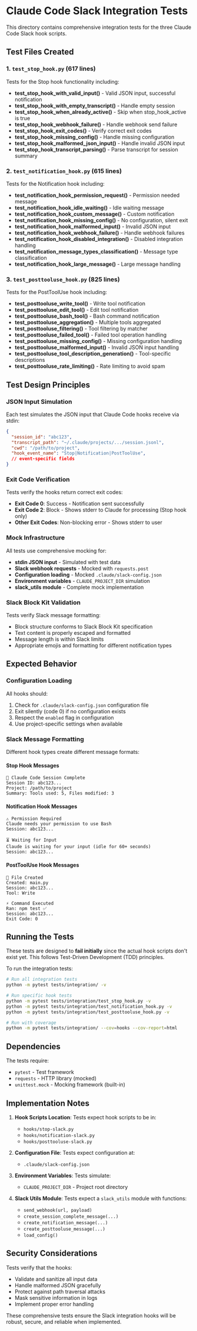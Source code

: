 # Claude Code Slack Integration Tests

This directory contains comprehensive integration tests for the three Claude Code Slack hook scripts.

## Test Files Created

### 1. `test_stop_hook.py` (617 lines)
Tests for the Stop hook functionality including:

- **test_stop_hook_with_valid_input()** - Valid JSON input, successful notification
- **test_stop_hook_with_empty_transcript()** - Handle empty session
- **test_stop_hook_when_already_active()** - Skip when stop_hook_active is true
- **test_stop_hook_webhook_failure()** - Handle webhook send failure
- **test_stop_hook_exit_codes()** - Verify correct exit codes
- **test_stop_hook_missing_config()** - Handle missing configuration
- **test_stop_hook_malformed_json_input()** - Handle invalid JSON input
- **test_stop_hook_transcript_parsing()** - Parse transcript for session summary

### 2. `test_notification_hook.py` (615 lines)
Tests for the Notification hook including:

- **test_notification_hook_permission_request()** - Permission needed message
- **test_notification_hook_idle_waiting()** - Idle waiting message
- **test_notification_hook_custom_message()** - Custom notification
- **test_notification_hook_missing_config()** - No configuration, silent exit
- **test_notification_hook_malformed_input()** - Invalid JSON input
- **test_notification_hook_webhook_failure()** - Handle webhook failures
- **test_notification_hook_disabled_integration()** - Disabled integration handling
- **test_notification_message_types_classification()** - Message type classification
- **test_notification_hook_large_message()** - Large message handling

### 3. `test_posttooluse_hook.py` (825 lines)
Tests for the PostToolUse hook including:

- **test_posttooluse_write_tool()** - Write tool notification
- **test_posttooluse_edit_tool()** - Edit tool notification
- **test_posttooluse_bash_tool()** - Bash command notification
- **test_posttooluse_aggregation()** - Multiple tools aggregated
- **test_posttooluse_filtering()** - Tool filtering by matcher
- **test_posttooluse_failed_tool()** - Failed tool operation handling
- **test_posttooluse_missing_config()** - Missing configuration handling
- **test_posttooluse_malformed_input()** - Invalid JSON input handling
- **test_posttooluse_tool_description_generation()** - Tool-specific descriptions
- **test_posttooluse_rate_limiting()** - Rate limiting to avoid spam

## Test Design Principles

### JSON Input Simulation
Each test simulates the JSON input that Claude Code hooks receive via stdin:

```json
{
  "session_id": "abc123",
  "transcript_path": "~/.claude/projects/.../session.jsonl",
  "cwd": "/path/to/project",
  "hook_event_name": "Stop|Notification|PostToolUse",
  // event-specific fields
}
```

### Exit Code Verification
Tests verify the hooks return correct exit codes:
- **Exit Code 0**: Success - Notification sent successfully
- **Exit Code 2**: Block - Shows stderr to Claude for processing (Stop hook only)
- **Other Exit Codes**: Non-blocking error - Shows stderr to user

### Mock Infrastructure
All tests use comprehensive mocking for:
- **stdin JSON input** - Simulated with test data
- **Slack webhook requests** - Mocked with `requests.post`
- **Configuration loading** - Mocked `.claude/slack-config.json`
- **Environment variables** - `CLAUDE_PROJECT_DIR` simulation
- **slack_utils module** - Complete mock implementation

### Slack Block Kit Validation
Tests verify Slack message formatting:
- Block structure conforms to Slack Block Kit specification
- Text content is properly escaped and formatted
- Message length is within Slack limits
- Appropriate emojis and formatting for different notification types

## Expected Behavior

### Configuration Loading
All hooks should:
1. Check for `.claude/slack-config.json` configuration file
2. Exit silently (code 0) if no configuration exists
3. Respect the `enabled` flag in configuration
4. Use project-specific settings when available

### Slack Message Formatting
Different hook types create different message formats:

#### Stop Hook Messages
```
🎯 Claude Code Session Complete
Session ID: abc123...
Project: /path/to/project
Summary: Tools used: 5, Files modified: 3
```

#### Notification Hook Messages
```
⚠️ Permission Required
Claude needs your permission to use Bash
Session: abc123...
```

```
⏳ Waiting for Input
Claude is waiting for your input (idle for 60+ seconds)
Session: abc123...
```

#### PostToolUse Hook Messages
```
📝 File Created
Created: main.py
Session: abc123...
Tool: Write
```

```
⚡ Command Executed
Ran: npm test ✅
Session: abc123...
Exit Code: 0
```

## Running the Tests

These tests are designed to **fail initially** since the actual hook scripts don't exist yet. This follows Test-Driven Development (TDD) principles.

To run the integration tests:

```bash
# Run all integration tests
python -m pytest tests/integration/ -v

# Run specific hook tests
python -m pytest tests/integration/test_stop_hook.py -v
python -m pytest tests/integration/test_notification_hook.py -v
python -m pytest tests/integration/test_posttooluse_hook.py -v

# Run with coverage
python -m pytest tests/integration/ --cov=hooks --cov-report=html
```

## Dependencies

The tests require:
- `pytest` - Test framework
- `requests` - HTTP library (mocked)
- `unittest.mock` - Mocking framework (built-in)

## Implementation Notes

1. **Hook Scripts Location**: Tests expect hook scripts to be in:
   - `hooks/stop-slack.py`
   - `hooks/notification-slack.py`
   - `hooks/posttooluse-slack.py`

2. **Configuration File**: Tests expect configuration at:
   - `.claude/slack-config.json`

3. **Environment Variables**: Tests simulate:
   - `CLAUDE_PROJECT_DIR` - Project root directory

4. **Slack Utils Module**: Tests expect a `slack_utils` module with functions:
   - `send_webhook(url, payload)`
   - `create_session_complete_message(...)`
   - `create_notification_message(...)`
   - `create_posttooluse_message(...)`
   - `load_config()`

## Security Considerations

Tests verify that the hooks:
- Validate and sanitize all input data
- Handle malformed JSON gracefully
- Protect against path traversal attacks
- Mask sensitive information in logs
- Implement proper error handling

These comprehensive tests ensure the Slack integration hooks will be robust, secure, and reliable when implemented.